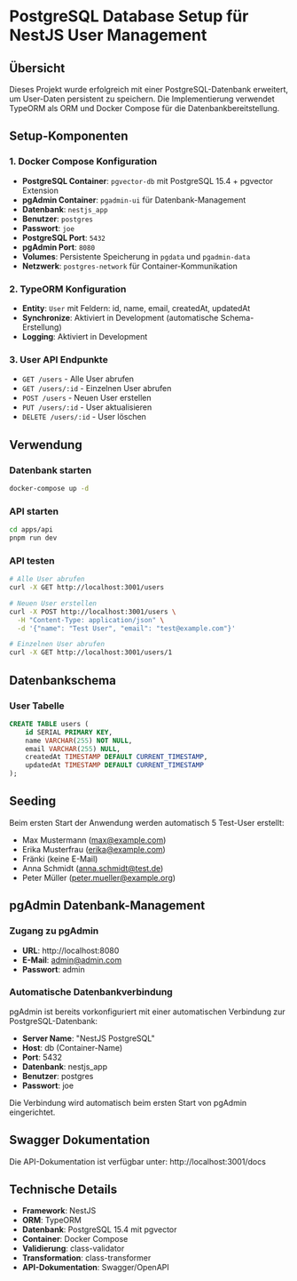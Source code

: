 # PostgreSQL Database Setup für NestJS User Management

## Übersicht

Dieses Projekt wurde erfolgreich mit einer PostgreSQL-Datenbank erweitert, um User-Daten persistent zu speichern. Die Implementierung verwendet TypeORM als ORM und Docker Compose für die Datenbankbereitstellung.

## Setup-Komponenten

### 1. Docker Compose Konfiguration
- **PostgreSQL Container**: `pgvector-db` mit PostgreSQL 15.4 + pgvector Extension
- **pgAdmin Container**: `pgadmin-ui` für Datenbank-Management
- **Datenbank**: `nestjs_app`
- **Benutzer**: `postgres`
- **Passwort**: `joe`
- **PostgreSQL Port**: `5432`
- **pgAdmin Port**: `8080`
- **Volumes**: Persistente Speicherung in `pgdata` und `pgadmin-data`
- **Netzwerk**: `postgres-network` für Container-Kommunikation

### 2. TypeORM Konfiguration
- **Entity**: `User` mit Feldern: id, name, email, createdAt, updatedAt
- **Synchronize**: Aktiviert in Development (automatische Schema-Erstellung)
- **Logging**: Aktiviert in Development

### 3. User API Endpunkte
- `GET /users` - Alle User abrufen
- `GET /users/:id` - Einzelnen User abrufen
- `POST /users` - Neuen User erstellen
- `PUT /users/:id` - User aktualisieren
- `DELETE /users/:id` - User löschen

## Verwendung

### Datenbank starten
```bash
docker-compose up -d
```

### API starten
```bash
cd apps/api
pnpm run dev
```

### API testen
```bash
# Alle User abrufen
curl -X GET http://localhost:3001/users

# Neuen User erstellen
curl -X POST http://localhost:3001/users \
  -H "Content-Type: application/json" \
  -d '{"name": "Test User", "email": "test@example.com"}'

# Einzelnen User abrufen
curl -X GET http://localhost:3001/users/1
```

## Datenbankschema

### User Tabelle
```sql
CREATE TABLE users (
    id SERIAL PRIMARY KEY,
    name VARCHAR(255) NOT NULL,
    email VARCHAR(255) NULL,
    createdAt TIMESTAMP DEFAULT CURRENT_TIMESTAMP,
    updatedAt TIMESTAMP DEFAULT CURRENT_TIMESTAMP
);
```

## Seeding

Beim ersten Start der Anwendung werden automatisch 5 Test-User erstellt:
- Max Mustermann (max@example.com)
- Erika Musterfrau (erika@example.com)
- Fränki (keine E-Mail)
- Anna Schmidt (anna.schmidt@test.de)
- Peter Müller (peter.mueller@example.org)

## pgAdmin Datenbank-Management

### Zugang zu pgAdmin
- **URL**: http://localhost:8080
- **E-Mail**: admin@admin.com
- **Passwort**: admin

### Automatische Datenbankverbindung
pgAdmin ist bereits vorkonfiguriert mit einer automatischen Verbindung zur PostgreSQL-Datenbank:
- **Server Name**: "NestJS PostgreSQL"
- **Host**: db (Container-Name)
- **Port**: 5432
- **Datenbank**: nestjs_app
- **Benutzer**: postgres
- **Passwort**: joe

Die Verbindung wird automatisch beim ersten Start von pgAdmin eingerichtet.

## Swagger Dokumentation

Die API-Dokumentation ist verfügbar unter: http://localhost:3001/docs

## Technische Details

- **Framework**: NestJS
- **ORM**: TypeORM
- **Datenbank**: PostgreSQL 15.4 mit pgvector
- **Container**: Docker Compose
- **Validierung**: class-validator
- **Transformation**: class-transformer
- **API-Dokumentation**: Swagger/OpenAPI
